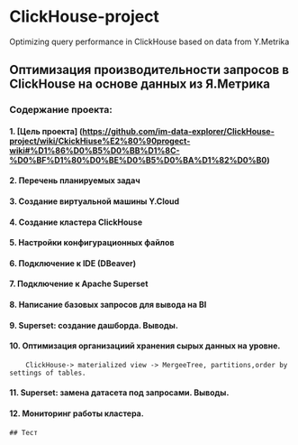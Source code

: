 # ClickHouse-project
Optimizing query performance in ClickHouse based on data from Y.Metrika
## Оптимизация производительности запросов в ClickHouse на основе данных из Я.Метрика
### Содержание проекта:
#### 1. [Цель проекта] (https://github.com/im-data-explorer/ClickHouse-project/wiki/CkickHiuse%E2%80%90progect-wiki#%D1%86%D0%B5%D0%BB%D1%8C-%D0%BF%D1%80%D0%BE%D0%B5%D0%BA%D1%82%D0%B0)

#### 2. Перечень планируемых задач
#### 3. Создание виртуальной машины Y.Cloud
#### 4. Создание кластера ClickHouse
#### 5. Настройки конфигурационных файлов
#### 6. Подключение к IDE (DBeaver)
#### 7. Подключение к Apache Superset
#### 8. Написание базовых запросов для вывода на BI
#### 9. Superset: создание дашборда. Выводы.
#### 10. Оптимизация организациий хранения сырых данных на уровне.
        ClickHouse-> materialized view -> MergeeTree, partitions,order by settings of tables.
#### 11. Superset: замена датасета под запросами. Выводы.
#### 12. Мониторинг работы кластера.
    ## Тест
